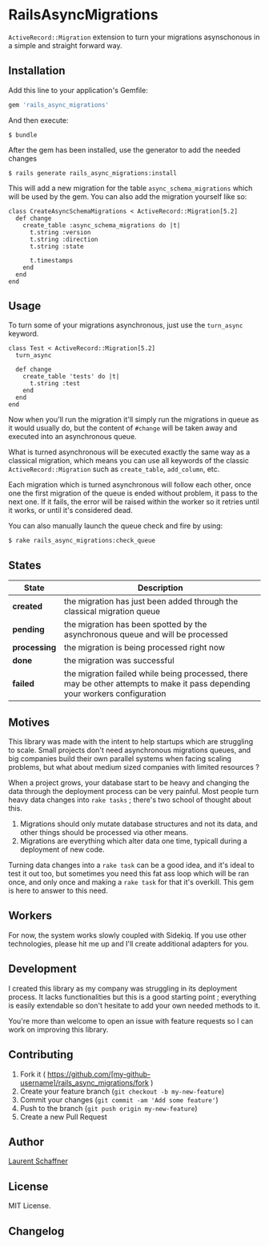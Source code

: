 # RailsAsyncMigrations

`ActiveRecord::Migration` extension to turn your migrations asynschonous in a simple and straight forward way.

## Installation

Add this line to your application's Gemfile:

```ruby
gem 'rails_async_migrations'
```

And then execute:

    $ bundle

After the gem has been installed, use the generator to add the needed changes

    $ rails generate rails_async_migrations:install

This will add a new migration for the table `async_schema_migrations` which will be used by the gem. You can also add the migration yourself like so:

```
class CreateAsyncSchemaMigrations < ActiveRecord::Migration[5.2]
  def change
    create_table :async_schema_migrations do |t|
      t.string :version
      t.string :direction
      t.string :state

      t.timestamps
    end
  end
end
```

## Usage

To turn some of your migrations asynchronous, just use the `turn_async` keyword.

```
class Test < ActiveRecord::Migration[5.2]
  turn_async

  def change
    create_table 'tests' do |t|
      t.string :test
    end
  end
end
```

Now when you'll run the migration it'll simply run the migrations in queue as it would usually do, but the content of `#change` will be taken away and executed into an asynchronous queue.

What is turned asynchronous will be executed exactly the same way as a classical migration, which means you can use all keywords of the classic `ActiveRecord::Migration` such as `create_table`, `add_column`, etc.

Each migration which is turned asynchronous will follow each other, once one the first migration of the queue is ended without problem, it pass to the next one. If it fails, the error will be raised within the worker so it retries until it works, or until it's considered dead.

You can also manually launch the queue check and fire by using:

    $ rake rails_async_migrations:check_queue

## States

| State          | Description                                                                                                                  |
| -------------- | ---------------------------------------------------------------------------------------------------------------------------- |
| **created**    | the migration has just been added through the classical migration queue                                                      |
| **pending**    | the migration has been spotted by the asynchronous queue and will be processed                                               |
| **processing** | the migration is being processed right now                                                                                   |
| **done**       | the migration was successful                                                                                                 |
| **failed**     | the migration failed while being processed, there may be other attempts to make it pass depending your workers configuration |

## Motives

This library was made with the intent to help startups which are struggling to scale. Small projects don't need asynchronous migrations queues, and big companies build their own parallel systems when facing scaling problems, but what about medium sized companies with limited resources ?

When a project grows, your database start to be heavy and changing the data through the deployment process can be very painful. Most people turn heavy data changes into `rake tasks` ; there's two school of thought about this.

1. Migrations should only mutate database structures and not its data, and other things should be processed via other means.
2. Migrations are everything which alter data one time, typicall during a deployment of new code.

Turning data changes into a `rake task` can be a good idea, and it's ideal to test it out too, but sometimes you need this fat ass loop which will be ran once, and only once and making a `rake task` for that it's overkill. This gem is here to answer to this need.

## Workers

For now, the system works slowly coupled with Sidekiq. If you use other technologies, please hit me up and I'll create additional adapters for you.

## Development

I created this library as my company was struggling in its deployment process. It lacks functionalities but this is a good starting point ; everything is easily extendable so don't hesitate to add your own needed methods to it.

You're more than welcome to open an issue with feature requests so I can work on improving this library.

## Contributing

1. Fork it ( https://github.com/[my-github-username]/rails_async_migrations/fork )
2. Create your feature branch (`git checkout -b my-new-feature`)
3. Commit your changes (`git commit -am 'Add some feature'`)
4. Push to the branch (`git push origin my-new-feature`)
5. Create a new Pull Request

## Author

[Laurent Schaffner](http://www.laurentschaffner.com)

## License

MIT License.

## Changelog
